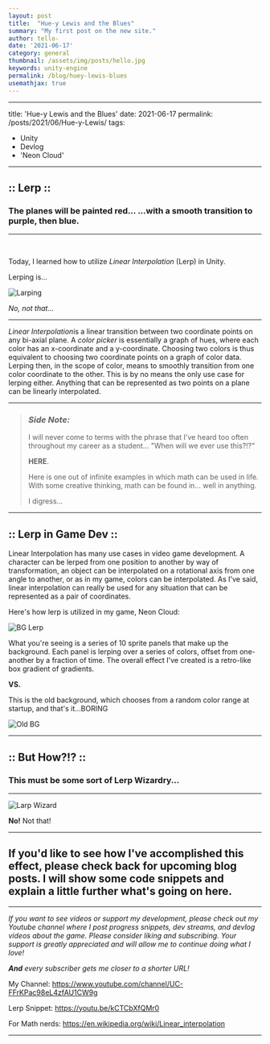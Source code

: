 ```yaml
---
layout: post
title:  "Hue-y Lewis and the Blues"
summary: "My first post on the new site."
author: tello-
date: '2021-06-17'
category: general
thumbnail: /assets/img/posts/hello.jpg
keywords: unity-engine
permalink: /blog/huey-lewis-blues
usemathjax: true
---
```


---
title: 'Hue-y Lewis and the Blues'
date: 2021-06-17
permalink: /posts/2021/06/Hue-y-Lewis/
tags:
  - Unity
  - Devlog
  - 'Neon Cloud'
---


## :: Lerp ::
### The planes will be painted red... ...with a smooth transition to purple, then blue.

---

<br>

Today, I learned how to utilize *Linear Interpolation* (Lerp) in Unity.

Lerping is...

![Larping](larp.gif)

*No, not that...*

---

*Linear Interpolation*is a linear transition between two coordinate points on any bi-axial plane. A *color picker* is essentially a graph of hues, where each color has an x-coordinate and a y-coordinate. Choosing two colors is thus equivalent to choosing two coordinate points on a graph of color data. Lerping then, in the scope of color, means to smoothly transition from one color coordinate to the other. This is by no means the only use case for lerping either. Anything that can be represented as two points on a plane can be linearly interpolated.

---

>### *Side Note:*
>I will never come to terms with the phrase that I've heard too often throughout my career as a student... "When will we ever use this?!?"
>
>**HERE**. 
>
>Here is one out of infinite examples in which math can be used in life. With some creative thinking, math can be found in... well in anything.
>
>I digress...

---

## :: Lerp in Game Dev ::

Linear Interpolation has many use cases in video game development. A character can be lerped from one position to another by way of transformation, an object can be interpolated on a rotational axis from one angle to another, or as in my game, colors can be interpolated. As I've said, linear interpolation can really be used for any situation that can be represented as a pair of coordinates.

Here's how lerp is utilized in my game, Neon Cloud:

![BG Lerp](lerpbg.gif)


What you're seeing is a series of 10 sprite panels that make up the background. Each panel is lerping over a series of colors, offset from one-another by a fraction of time. The overall effect I've created is a retro-like box gradient of gradients. 

**VS.**

This is the old background, which chooses from a random color range at startup, and that's it...BORING


![Old BG](prelerp.gif)

---

## :: But How?!? ::
### This must be some sort of Lerp Wizardry...

---

![Larp Wizard](magicmissile.gif)

**No!** Not that!

---


## If you'd like to see how I've accomplished this effect, please check back for upcoming blog posts. I will show some code snippets and explain a little further what's going on here.

---

*If you want to see videos or support my development, please check out my Youtube channel where I post progress snippets, dev streams, and devlog videos about the game. Please consider liking and subscribing. Your support is greatly appreciated and will allow me to continue doing what I love!* 

  ***And** every subscriber gets me closer to a shorter URL!*

My Channel: https://www.youtube.com/channel/UC-FFrKPac98eL4zfAU1CW9g

Lerp Snippet: https://youtu.be/kCTCbXfQMr0

For Math nerds: https://en.wikipedia.org/wiki/Linear_interpolation

---

